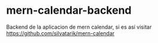 # mern-calendar-backend

Backend de la aplicacion de mern calendar, si es así visitar https://github.com/silvatarik/mern-calendar 

